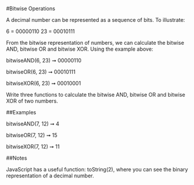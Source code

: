 #Bitwise Operations

A decimal number can be represented as a sequence of bits. To illustrate:

6 = 00000110
23 = 00010111

From the bitwise representation of numbers, we can calculate the bitwise AND, bitwise OR and bitwise XOR. Using the example above:

bitwiseAND(6, 23) ➞ 00000110

bitwiseOR(6, 23) ➞ 00010111

bitwiseXOR(6, 23) ➞ 00010001

Write three functions to calculate the bitwise AND, bitwise OR and bitwise XOR of two numbers.

##Examples

bitwiseAND(7, 12) ➞ 4

bitwiseOR(7, 12) ➞ 15

bitwiseXOR(7, 12) ➞ 11

##Notes

JavaScript has a useful function: toString(2), where you can see the binary representation of a decimal number.
